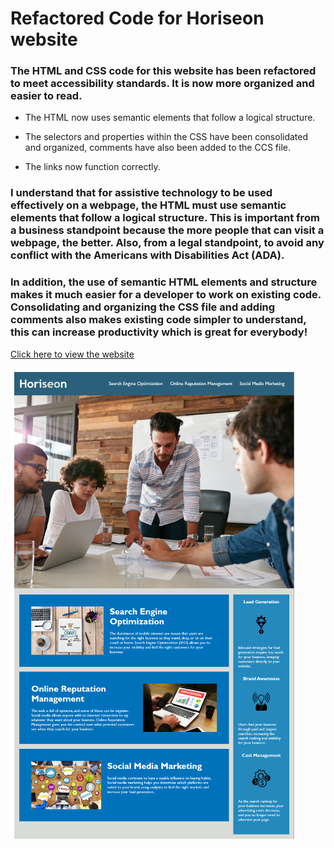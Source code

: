 # Refactored Code for Horiseon website

### The HTML and CSS code for this website has been refactored to meet accessibility standards. It is now more organized and easier to read.


* The HTML now uses semantic elements that follow a logical structure. 

* The selectors and properties within the CSS have been consolidated and organized, comments have also been added to the CCS file. 

* The links now function correctly.
### I understand that for assistive technology to be used effectively on a webpage, the HTML must use semantic elements that follow a logical structure.  This is important from a business standpoint because the more people that can visit a webpage, the better.  Also, from a legal standpoint, to avoid any conflict with the Americans with Disabilities Act (ADA).
### In addition, the use of semantic HTML elements and structure makes it much easier for a developer to work on existing code.  Consolidating and organizing the CSS file and adding comments also makes existing code simpler to understand, this can increase productivity which is great for everybody!

[Click here to view the website](https://emmagollan.github.io/accessibility-a11y)

![Image of Horiseon website](assets/images/screenshot.png)




